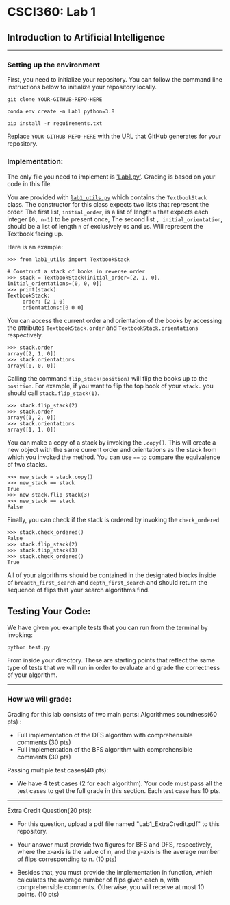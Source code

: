 # CSCI360: Lab 1

## Introduction to Artificial Intelligence

-----

### Setting up the environment

First, you need to initialize your repository. You can follow the command line instructions below to initialize your repository
locally. 

```
git clone YOUR-GITHUB-REPO-HERE

conda env create -n Lab1 python=3.8

pip install -r requirements.txt

```
Replace `YOUR-GITHUB-REPO-HERE` with the URL that GitHub
generates for your repository.

### Implementation:

The only file you need to implement is ['Lab1.py']('Lab1.py). Grading is based on your code in this file.

You are provided with [`lab1_utils.py`](`lab1_utils.py`) which contains
the `TextbookStack` class. The constructor for this class expects two
lists that represent the order. The first list, `initial_order`, is a
list of length `n` that expects each integer `[0, n-1]` to be present
once, The second list `, initial_orientation`, should be a list of length
`n` of exclusively `0`s and `1`s. Will represent the Textbook facing up.

Here is an example:
```
>>> from lab1_utils import TextbookStack

# Construct a stack of books in reverse order
>>> stack = TextbookStack(initial_order=[2, 1, 0], initial_orientations=[0, 0, 0])
>>> print(stack)
TextbookStack:
 	 order: [2 1 0]
	 orientations:[0 0 0]
```


You can access the current order and orientation of the books by
accessing the attributes `TextbookStack.order` and
`TextbookStack.orientations` respectively.

```
>>> stack.order
array([2, 1, 0])
>>> stack.orientations
array([0, 0, 0])
```

Calling the command `flip_stack(position)` will flip the books up to the
`position`. For example, if you want to flip the top book of your `stack.`
you should call `stack.flip_stack(1)`.

```
>>> stack.flip_stack(2)
>>> stack.order
array([1, 2, 0])
>>> stack.orientations
array([1, 1, 0])
```

You can make a copy of a stack by invoking the `.copy()`. This will
create a new object with the same current order and orientations as the
stack from which you invoked the method. You can use `==` to compare the
equivalence of two stacks.

```
>>> new_stack = stack.copy()
>>> new_stack == stack
True
>>> new_stack.flip_stack(3)
>>> new_stack == stack
False
```


Finally, you can check if the stack is ordered by invoking the
`check_ordered`

```
>>> stack.check_ordered()
False
>>> stack.flip_stack(2)
>>> stack.flip_stack(3)
>>> stack.check_ordered()
True
```
All of your algorithms should be contained in the designated blocks
inside of `breadth_first_search` and `depth_first_search` and should
return the sequence of flips that your search algorithms find.

## Testing Your Code:

We have given you example tests that you can run from the terminal by invoking:

```
python test.py
```

From inside your directory. These are starting points that reflect
the same type of tests that we will run in order to evaluate and grade
the correctness of your algorithm.


-----

### How we will grade:

Grading for this lab consists of two main parts:
Algorithmes soundness(60 pts) :
- Full implementation of the DFS algorithm with comprehensible comments (30 pts)
- Full implementation of the BFS algorithm with comprehensible comments (30 pts)

Passing multiple test cases(40 pts):
- We have  4 test cases (2 for each algorithm). Your code must pass all the test cases to get the full grade in this section. Each test case has 10 pts.

---- 
Extra Credit Question(20 pts):

- For this question, upload a pdf file named "Lab1_ExtraCredit.pdf" to this repository.

- Your answer must provide two figures for BFS and DFS, respectively, where the x-axis is the value
of n, and the y-axis is the average number of flips corresponding to n. (10 pts)

- Besides that, you must provide the implementation in function, which
calculates the average number of flips given each n, with comprehensible comments. Otherwise, you
will receive at most 10 points. (10 pts)
